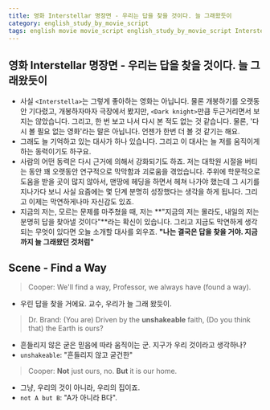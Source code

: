 ```yaml
---
title: 영화 Interstellar 명장면 - 우리는 답을 찾을 것이다. 늘 그래왔듯이
category: english_study_by_movie_script
tags: english movie movie_script english_study_by_movie_script Interstellar
---
```


## 영화 Interstellar 명장면 - 우리는 답을 찾을 것이다. 늘 그래왔듯이

- 사실 `<Interstella>`는 그렇게 좋아하는 영화는 아닙니다. 물론 개봉하기를 오랫동안 기다렸고, 개봉하자마자 극장에서 봤지만, `<Dark knight>`만큼 두근거리면서 보지는 않았습니다. 그리고, 한 번 보고 나서 다시 본 적도 없는 것 같습니다. 물론, '다시 볼 필요 없는 영화'라는 말은 아닙니다. 언젠가 한번 더 볼 것 같기는 해요.
- 그래도 늘 기억하고 있는 대사가 하나 있습니다. 그리고 이 대사는 늘 저를 움직이게 하는 동력이기도 하구요. 
- 사람의 어떤 동력은 다시 근거에 의해서 강화되기도 하죠. 저는 대학원 시절을 버티는 동안 꽤 오랫동안 연구적으로 막막함과 괴로움을 겪었습니다. 주위에 학문적으로 도움을 받을 곳이 많지 않아서, 맨땅에 헤딩을 하면서 헤쳐 나가야 했는데 그 시기를 지나가다 보니 사실 요즘에는 몇 단계 분명히 성장했다는 생각을 하게 됩니다. 그리고 이제는 막연하게나마 자신감도 있죠.
- 지금의 저는, 모르는 문제를 마주쳤을 때, 저는 **"지금의 저는 몰라도, 내일의 저는 분명히 답을 찾아낼 것이다"**라는 확신이 있습니다. 그리고 지금도 막연하게 생각되는 무엇이 있다면 오늘 소개할 대사를 외우죠. **"나는 결국은 답을 찾을 거야. 지금까지 늘 그래왔던 것처럼"**

## Scene - Find a Way

> Cooper: We'll find a way, Professor, we always have (found a way).

- 우린 답을 찾을 거에요. 교수, 우리가 늘 그래 왔듯이. 

> Dr. Brand: (You are) Driven by the **unshakeable** faith, (Do you think that) the Earth is ours?

- 흔들리지 않은 굳은 믿음에 따라 움직이는 군. 지구가 우리 것이라고 생각하나? 
- `unshakeable`: "흔들리지 않고 굳건한"

> Cooper: **Not** just ours, no. **But** it is our home.

- 그냥, 우리의 것이 아니라, 우리의 집이죠. 
- `not A but B`: "A가 아니라 B다".
